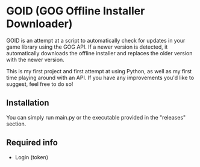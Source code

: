 # GOID (GOG Offline Installer Downloader)
GOID is an attempt at a script to automatically check for updates in your game library using the GOG API. If a newer version is detected, it automatically downloads the offline installer and replaces the older version with the newer version.

This is my first project and first attempt at using Python, as well as my first time playing around with an API. If you have any improvements you'd like to suggest, feel free to do so!

## Installation
You can simply run main.py or the executable provided in the "releases" section.

## Required info
- Login (token)
